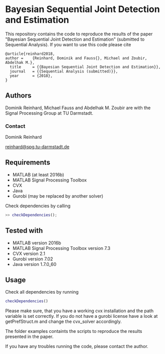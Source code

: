Bayesian Sequential Joint Detection and Estimation
==================================================

This repository contains the code to reproduce the results of the paper "Bayesian Sequential Joint Detection and Estimation" (submitted to Sequential Analysis). If you want to use this code please cite
```
@article{reinhard2018,
author =    {Reinhard, Dominik and Fauss{}, Michael and Zoubir, Abdelhak M.},
  title     = {{Bayesian Sequential Joint Detection and Estimation}},
  journal   = {{Sequential Analysis (submitted)}},
  year      = {2018},
}
```

Authors
----------
Dominik Reinhard, Michael Fauss and Abdelhak M. Zoubir are with the Signal Processing Group at TU Darmstadt.

### Contact ####
Dominik Reinhard

reinhard@spg.tu-darmstadt.de

Requirements
------------
* MATLAB (at least 2016b)
* MATLAB Signal Processing Toolbox
* CVX
* Java
* Gurobi (may be replaced by another solver)

Check dependencies by calling
```matlab
>> checkDependencies();
```

Tested with
-----------
* MATLAB version 2016b
* MATLAB Signal Processing Toolbox version 7.3
* CVX version 2.1
* Gurobi version 7.02
* Java version 1.7.0_60

Usage
-----
Check all dependencies by running
```matlab
checkDependencies()
```
Please make sure, that you have a working cvx installation and the path variable is set correctly.
If you do not have a gurobi license have a look at getPrefStruct.m and change the cvx_solver accordingly.

The folder examples containts the scripts to reproduce the results presented in the paper.

If you have any troubles running the code, please contact the author.

